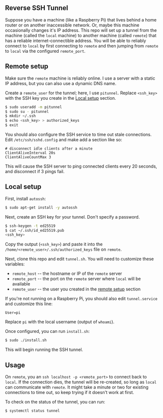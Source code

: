 
Reverse SSH Tunnel
------------------

Suppose you have a machine (like a Raspberry Pi) that lives behind a home router or on another inaccessible network.
Or, maybe this machine occasionally changes it's IP address.
This repo will set up a tunnel from the machine (called the `local` machine) to another machine (called `remote`) that has a reliable internet-connectible address.
You will be able to reliably connect to `local` by first connecting to `remote` and then jumping from `remote` to `local` via the configured `remote_port`.

## Remote setup ##

Make sure the `remote` machine is reliably online.
I use a server with a static IP address, but you can also use a dynamic DNS name.

Create a `remote_user` for the tunnel; here, I use `pitunnel`.
Replace `<ssh_key>` with the SSH key you create in the [Local setup](#Local_setup) section. 

```bash
$ sudo useradd -m pitunnel
$ sudo su - pitunnel
$ mkdir ~/.ssh
$ echo <ssh_key> > authorized_keys
$ exit
```

You should also configure the SSH service to time out stale connections.
Edit `/etc/ssh/sshd.config` and make add a section like so:

```
# disconnect idle clients after a minute
ClientAliveInterval 20s
ClientAliveCountMax 3
```

This will cause the SSH server to ping connected clients every 20 seconds, and disconnect if 3 pings fail.

## Local setup ##

First, install `autossh`:

```bash
$ sudo apt-get install -y autossh
```

Next, create an SSH key for your tunnel.
Don't specify a password.

```bash
$ ssh-keygen -t ed25519
$ cat ~/.ssh/id_ed25519.pub
<ssh_key>
```

Copy the output (`<ssh_key>`) and paste it into the `/home/<remote_user>/.ssh/authorized_keys` file on `remote`.

Next, clone this repo and edit `tunnel.sh`.
You will need to customize these variables:
* `remote_host` -- the hostname or IP of the `remote` server
* `remote_port` -- the port on the `remote` server where `local` will be available
* `remote_user` -- the user you created in the [remote setup](#Remote_setup) section

If you're not running on a Raspberry Pi, you should also edit `tunnel.service` and customize this line:

```
User=pi
```

Replace `pi` with the local username (output of `whoami`).

Once configured, you can run `install.sh`:

```bash
$ sudo ./install.sh
```

This will begin running the SSH tunnel.

## Usage ##

On `remote`, you an `ssh localhost -p <remote_port>` to connect back to `local`.
If the connection dies, the tunnel will be re-created, so long as `local` can communicate with `remote`.
It might take a minute or two for existing connections to time out, so keep trying if it doesn't work at first.

To check on the status of the tunnel, you can run:

```bash
$ systemctl status tunnel
```
